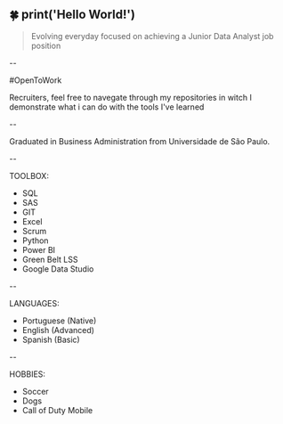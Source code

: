## 🍀 print('Hello World!')
> Evolving everyday focused on achieving a Junior Data Analyst job position

--

#OpenToWork

Recruiters, feel free to navegate through my repositories in witch I demonstrate what i can do with the tools I've learned

--

Graduated in Business Administration from Universidade de São Paulo. 

-- 

TOOLBOX:
- SQL
- SAS
- GIT
- Excel
- Scrum
- Python
- Power BI
- Green Belt LSS
- Google Data Studio

--

LANGUAGES:
- Portuguese (Native)
- English (Advanced)
- Spanish (Basic)

--

HOBBIES:
- Soccer
- Dogs
- Call of Duty Mobile
